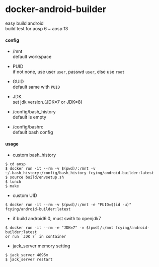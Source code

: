 # docker-android-builder
easy build android  
build test for aosp 6 ~ aosp 13

#### config
* /mnt  
    default workspace

* PUID  
    if not none, use user `user`, passwd `user`, else use `root`

* GUID  
    default same with `PUID`

* JDK  
    set jdk version.(JDK=7 or JDK=8)

* /config/bash_history  
    default is empty

* /config/bashrc  
    default bash config

#### usage

* custom bash_history
```shell
$ cd aosp
$ docker run -it --rm -v $(pwd)/:/mnt -v ~/.bash_history:/config/bash_history fcying/android-builder:latest
$ source build/envsetup.sh
$ lunch
$ make
```

* custom UID
```shell
$ docker run -it --rm -v $(pwd)/:/mnt -e "PUID=$(id -u)" fcying/android-builder:latest
```

* if build android6.0, must swith to openjdk7
```shell
$ docker run -it --rm -e "JDK=7" -v $(pwd)/:/mnt fcying/android-builder:latest
or run `JDK 7` in container
```

* jack_server memory setting
```shell
$ jack_server 4096m
$ jack_server restart
```
